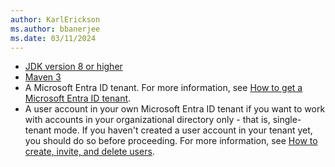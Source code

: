 ```yaml
---
author: KarlErickson
ms.author: bbanerjee
ms.date: 03/11/2024
---
```


- [JDK version 8 or higher](https://jdk.java.net/8/)
- [Maven 3](https://maven.apache.org/download.cgi)
- A Microsoft Entra ID tenant. For more information, see [How to get a Microsoft Entra ID tenant](/entra/identity-platform/quickstart-create-new-tenant).
- A user account in your own Microsoft Entra ID tenant if you want to work with accounts in your organizational directory only - that is, single-tenant mode. If you haven't created a user account in your tenant yet, you should do so before proceeding. For more information, see [How to create, invite, and delete users](/entra/fundamentals/add-users).
